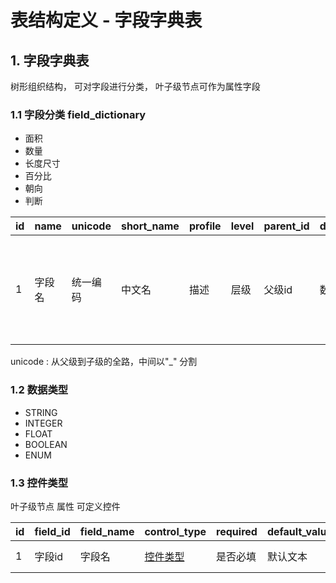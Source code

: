 # 表结构定义 - 字段字典表

## 1. 字段字典表
树形组织结构， 可对字段进行分类， 叶子级节点可作为属性字段

### 1.1 字段分类  field_dictionary

+ 面积
+ 数量
+ 长度尺寸
+ 百分比
+ 朝向
+ 判断

| id  | name     | unicode | short_name | profile | level | parent_id | data_type | length | points    | leaf          | deleted | extra |
|-----|----------|---------|------------|---------|-------|-----------|-----------|--------|-----------|---------------|---------|-------|
| 1   | 字段名    | 统一编码 | 中文名      | 描述     | 层级  | 父级id     | 数据类型   | 长度    | 小数点位置  | 是否为叶子结点  | 是否删除 |       |

unicode : 从父级到子级的全路，中间以"_" 分割

### 1.2 数据类型

+ STRING
+ INTEGER
+ FLOAT
+ BOOLEAN
+ ENUM

### 1.3 控件类型
叶子级节点 属性  可定义控件

| id  | field_id | field_name | control_type            | required | default_value | example | options | load_urls   | load_params |
|-----|----------|------------|-------------------------|----------|---------------|---------|---------|-------------|-------------|
| 1   | 字段id    | 字段名      | [控件类型](#1.4_控件类型)  | 是否必填  | 默认文本        | 示例    | 选项     | 远程加载url  | 加载参数     |


